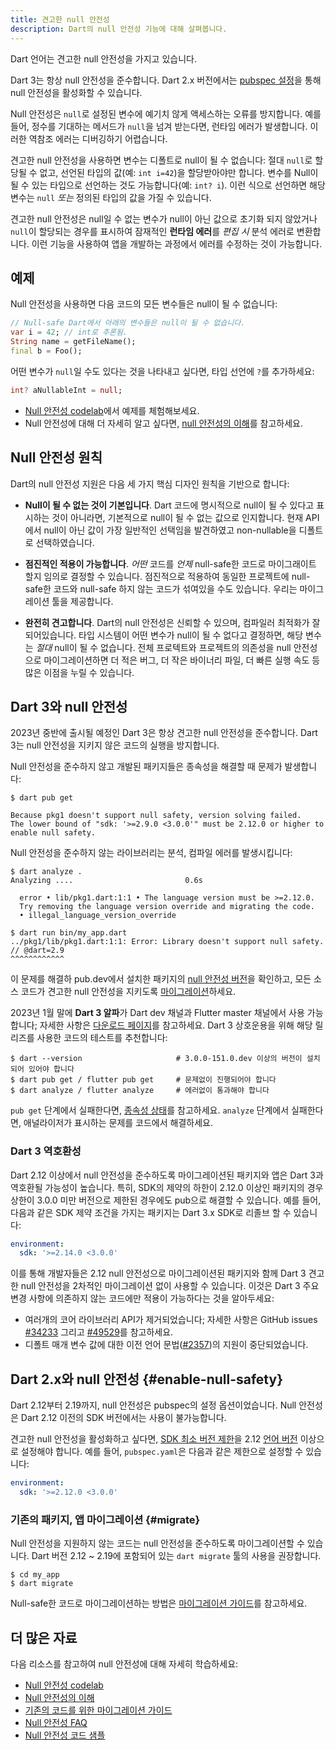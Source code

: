 ```yaml
---
title: 견고한 null 안전성
description: Dart의 null 안전성 기능에 대해 살펴봅니다.
---
```


Dart 언어는 견고한 null 안전성을 가지고 있습니다.

Dart 3는 항상 null 안전성을 준수합니다. Dart 2.x 버전에서는
[pubspec 설정](#enable-null-safety)을 통해 null 안전성을 활성화할 수 있습니다.

Null 안전성은 `null`로 설정된 변수에 예기치 않게 액세스하는 오류를 방지합니다.
예를 들어, 정수를 기대하는 메서드가 `null`을 넘겨 받는다면, 런타임 에러가 발생합니다.
이러한 역참조 에러는 디버깅하기 어렵습니다.

견고한 null 안전성을 사용하면 변수는 디폴트로 null이 될 수 없습니다:
절대 `null`로 할당될 수 없고, 선언된 타입의 값(예: `int i=42`)을 할당받아야만 합니다.
변수를 Null이 될 수 있는 타입으로 선언하는 것도 가능합니다(예: `int? i`).
이런 식으로 선언하면 해당 변수는 `null` *또는* 정의된 타입의 값을 가질 수 있습니다.

견고한 null 안전성은 null일 수 없는 변수가 null이 아닌 값으로 초기화 되지 않았거나
`null`이 할당되는 경우를 표시하여 잠재적인 **런타임 에러**를 *편집 시* 분석 에러로 변환합니다.
이런 기능을 사용하여 앱을 개발하는 과정에서 에러를 수정하는 것이 가능합니다.


## 예제

Null 안전성을 사용하면 다음 코드의 모든 변수들은 null이 될 수 없습니다:

```dart
// Null-safe Dart에서 아래의 변수들은 null이 될 수 없습니다.
var i = 42; // int로 추론됨.
String name = getFileName();
final b = Foo();
```

<a id="creating-variables"></a>

어떤 변수가 `null`일 수도 있다는 것을 나타내고 싶다면,
타입 선언에 `?`를 추가하세요:

```dart
int? aNullableInt = null;
```

- [Null 안전성 codelab][Null 안전성 codelab]에서 예제를 체험해보세요.
- Null 안전성에 대해 더 자세히 알고 싶다면,
  [null 안전성의 이해](/null-safety/understanding-null-safety)를 참고하세요.


## Null 안전성 원칙

Dart의 null 안전성 지원은 다음 세 가지 핵심 디자인 원칙을 기반으로 합니다:

* **Null이 될 수 없는 것이 기본입니다**. Dart 코드에 명시적으로 null이 될 수 있다고 표시하는 것이 아니라면,
   기본적으로 null이 될 수 없는 값으로 인지합니다. 현재 API에서 null이 아닌 값이 가장 일반적인 선택임을 발견하였고
   non-nullable을 디폴트로 선택하였습니다.

* **점진적인 적용이 가능합니다**. _어떤_ 코드를 _언제_ null-safe한 코드로 마이그래이트 할지
  임의로 결정할 수 있습니다. 점진적으로 적용하여 동일한 프로젝트에 null-safe한 코드와
  null-safe 하지 않는 코드가 섞여있을 수도 있습니다. 우리는 마이그레이션 툴을 제공합니다.

* **완전히 견고합니다**. Dart의 null 안전성은 신뢰할 수 있으며, 컴파일러 최적화가 잘 되어있습니다.
  타입 시스템이 어떤 변수가 null이 될 수 없다고 결정하면, 해당 변수는 _절대_ null이 될 수 없습니다.
  전체 프로텍트와 프로젝트의 의존성을 null 안전성으로 마이그레이션하면 더 적은 버그, 더 작은 바이너리 파일,
  더 빠른 실행 속도 등 많은 이점을 누릴 수 있습니다.


## Dart 3와 null 안전성

2023년 중반에 출시될 예정인 Dart 3은 항상 견고한 null 안전성을 준수합니다.
Dart 3는 null 안전성을 지키지 않은 코드의 실행을 방지합니다.

Null 안전성을 준수하지 않고 개발된 패키지들은 종속성을 해결할 때 문제가 발생합니다: 

```terminal
$ dart pub get

Because pkg1 doesn't support null safety, version solving failed.
The lower bound of "sdk: '>=2.9.0 <3.0.0'" must be 2.12.0 or higher to enable null safety.
```

Null 안전성을 준수하지 않는 라이브러리는 분석, 컴파일 에러를 발생시킵니다:

```terminal
$ dart analyze .
Analyzing ....                         0.6s

  error • lib/pkg1.dart:1:1 • The language version must be >=2.12.0. 
  Try removing the language version override and migrating the code.
  • illegal_language_version_override
```

```terminal
$ dart run bin/my_app.dart
../pkg1/lib/pkg1.dart:1:1: Error: Library doesn't support null safety.
// @dart=2.9
^^^^^^^^^^^^
```

이 문제를 해결하
pub.dev에서 설치한 패키지의 [null 안전성 버전](/null-safety/migration-guide#check-dependency-status)을
확인하고, 모든 소스 코드가 견고한 null 안전성을 지키도록 [마이그레이션](#migrate)하세요.

2023년 1월 말에 **Dart 3 알파**가 Dart dev 채널과 Flutter master 채널에서 사용 가능합니다;
자세한 사항은 [다운로드 페이지][]를 참고하세요.
Dart 3 상호운용을 위해 해당 릴리즈를 사용한 코드의 테스트를 추천합니다:

```terminal
$ dart --version                     # 3.0.0-151.0.dev 이상의 버전이 설치되어 있어야 합니다
$ dart pub get / flutter pub get     # 문제없이 진행되어야 합니다
$ dart analyze / flutter analyze     # 에러없이 통과해야 합니다
```

`pub get` 단계에서 실패한다면, [종속성 상태][]를 참고하세요.
`analyze` 단계에서 실패한다면, 애널라이저가 표시하는 문제를 코드에서 해결하세요.

[다운로드 페이지]: /get-dart/archive#dart-3-alpha
[종속성 상태]: /null-safety/migration-guide#check-dependency-status

### Dart 3 역호환성

Dart 2.12 이상에서 null 안전성을 준수하도록 마이그레이션된 패키지와 앱은
Dart 3과 역호환될 가능성이 높습니다. 특히, SDK의 제약의 하한이 2.12.0 이상인
패키지의 경우 상한이 3.0.0 미만 버전으로 제한된 경우에도 pub으로 해결할 수 있습니다.
예를 들어, 다음과 같은 SDK 제약 조건을 가지는 패키지는 Dart 3.x SDK로 리졸브 할 수 있습니다:

```yaml
environment:
  sdk: '>=2.14.0 <3.0.0'
```

이를 통해 개발자들은 2.12 null 안전성으로 마이그레이션된 패키지와 함께 Dart 3 견고한 null 안전성을
2차적인 마이그레이션 없이 사용할 수 있습니다. 이것은 Dart 3 주요 변경 사항에 의존하지 않는
코드에만 적용이 가능하다는 것을 알아두세요:

* 여러개의 코어 라이브러리 API가 제거되었습니다; 자세한 사항은
  GitHub issues [#34233][] 그리고 [#49529][]를 참고하세요.
* 디폴트 매개 변수 값에 대한 이전 언어 문법([#2357][])의 지원이 중단되었습니다.


## Dart 2.x와 null 안전성 {#enable-null-safety}

Dart 2.12부터 2.19까지, null 안전성은 pubspec의 설정 옵션이었습니다.
Null 안전성은 Dart 2.12 이전의 SDK 버전에서는 사용이 불가능합니다.

<a id="constraints"></a>

견고한 null 안전성을 활성화하고 싶다면,
[SDK 최소 버전 제한](/tools/pub/pubspec#sdk-constraints)을
2.12 [언어 버전][] 이상으로 설정해야 합니다.
예를 들어, `pubspec.yaml`은 다음과 같은 제한으로 설정할 수 있습니다:

```yaml
environment:
  sdk: '>=2.12.0 <3.0.0'
```

[언어 버전]: /guides/language/evolution#language-versioning

### 기존의 패키지, 앱 마이그레이션 {#migrate}

Null 안전성을 지원하지 않는 코드는 null 안전성을 준수하도록 마이그레이션할 수 있습니다.
Dart 버전 2.12 ~ 2.19에 포함되어 있는 `dart migrate` 툴의 사용을 권장합니다.

```terminal
$ cd my_app
$ dart migrate
```

Null-safe한 코드로 마이그레이션하는 방법은
[마이그레이션 가이드][]를 참고하세요.


## 더 많은 자료

다음 리소스를 참고하여 null 안전성에 대해 자세히 학습하세요:

* [Null 안전성 codelab][]
* [Null 안전성의 이해][]
* [기존의 코드를 위한 마이그레이션 가이드][마이그레이션 가이드]
* [Null 안전성 FAQ][]
* [Null 안전성 코드 샘플][calculate_lix]

[calculate_lix]: https://github.com/dart-lang/samples/tree/master/null_safety/calculate_lix
[마이그레이션 가이드]: /null-safety/migration-guide
[Null 안전성 FAQ]: /null-safety/faq
[Null 안전성 codelab]: /codelabs/null-safety
[Null 안전성의 이해]: /null-safety/understanding-null-safety
[#34233]: https://github.com/dart-lang/sdk/issues/34233
[#49529]: https://github.com/dart-lang/sdk/issues/49529
[#2357]: https://github.com/dart-lang/language/issues/2357
